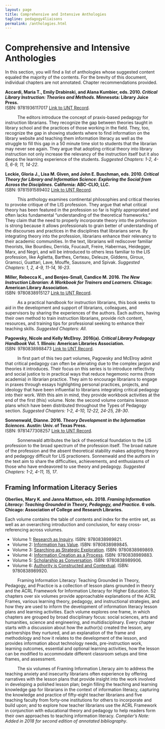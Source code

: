 ```yaml
---
layout: page
title: Comprehensive and Intensive Anthologies
tagline: pedagogy4liaisons
permalink: /anthologies.html
---
```


# Comprehensive and Intensive Anthologies

In this section, you will find a list of anthologies whose suggested content equaled the majority of the contents. For the brevity of this document, individual chapters are not annotated. Chapter recommendations provided.  


**Accardi, Maria T., Emily Drabinski, and Alana Kumbier, eds. 2010. *Critical Library Instruction: Theories and Methods.* Minnesota: Library Juice Press.**   
ISBN: 9781936117017 [Link to UNT Record](https://iii.library.unt.edu/record=b3837775~S12).

<p style="text-indent: 40px">The editors introduce the concept of praxis-based pedagogy for instruction librarians. They recognize the gap between theories taught in library school and the practices of those working in the field. They, too, recognize the gap in showing students where to find information on the library website and teaching them information literacy as well as the struggle to fill this gap in a 50 minute time slot to students that the librarian may never see again. They argue that adopting critical theory into library instruction not only increase the relevancy of the instruction itself but it also deeps the learning experience of the students. 
<em>Suggested Chapters: 1-2, 4-5, 6-9, 11, 14-22</em>.</p>   

  
**Leckie, Gloria J., Lisa M. Given, and John E. Buschman, eds. 2010. *Critical Theory for Library and Information Science: Exploring the Social from Across the Disciplines.* California: ABC-CLIO, LLC.**   
ISBN: 9781591589402 [Link to UNT Record](https://iii.library.unt.edu/record=b4373524~S12).   

<p style="text-indent: 40px">This anthology examines continental philosophies and critical theories to provoke critique of the LIS profession. They argue that what critical theory has been featured in the profession so far is highly appropriated and often lacks fundamental “understanding of the theoretical frameworks.” They claim that the need to properly incorporate theory into the profession is strong because it allows professionals to grain better of understanding of the discourses and practices in the disciplines that librarians serve. By integrating theory into the profession, librarians enhance their relevancy to their academic communities. In the text, librarians will rediscover familiar theorists, like Bourdieu, Derrida, Foucault, Freire, Habermas, Heidegger, Marx, and Negri, and will be introduced to others less familiar to the LIS profession, like Aglietta, Barthes, Certeau, Deleuze, Giddens, Giroux, Gramsci, Guattari, Lave, Mouffe, Saussure, and Spivak. <em>Suggested Chapters: 1, 2, 4-9, 11-14, 16-23</em>.</p>


**Miller, Rebecca K., and Benjes-Small, Candice M. 2016. *The New Instruction Librarian: A Workbook for Trainers and Learners.* Chicago: American Library Association.**   
ISBN: 9780838915127 [Link to UNT Record](https://iii.library.unt.edu/record=b6040492~S12).  

<p style="text-indent: 40px">As a practical handbook for instruction librarians, this book seeks to aid in the development and support of librarians, colleagues, and supervisors by sharing the experiences of the authors. Each authors, having their own method to train instruction librarians, provide rich content, resources, and training tips for professional seeking to enhance their teaching skills. <em>Suggested Chapters: All</em>.</p>
  

**Pagowsky, Nicole and Kelly McElroy. 2016(a). *Critical Library Pedagogy Handbook* Vol. 1. Illinois: American Libraries Association.**     
ISBN: 9780838988473 [Link to UNT Record](https://iii.library.unt.edu/record=b5717285~S12).   

<p style="text-indent: 40px">In first part of this two part volumes, Pagowsky and McElroy admit that critical pedagogy can often be alienating due to the complex jargon and theories it introduces. Their focus on this series is to introduce reflectivity and social justice to in practical ways that reduce hegemonic norms (from academia) in librarian practice. They aim to encourage librarians to engage in praxes through essays highlighting personal practices, projects, and ideology that have been influential to librarians integrating critical pedagogy into their work. With this aim in mind, they provide workbook activities at the end of the first (this) volume. Note: the second volume contains lesson plans which have been distributed throughout the Types of Pedagogy section. <em>Suggested Chapters: 1-2, 4-10, 12-22, 24-25, 28-30</em>.</p>
 
 
**Sonnenwald, Dianne. 2016. *Theory Development in the Information Sciences.* Austin: Univ. of Texas Press.**   
ISBN: 9781477308257 [Link to UNT Record](https://iii.library.unt.edu/record=b5715426~S12).   

<p style="text-indent: 40px">Sonnenwald attributes the lack of theoretical foundation to the LIS profession to the broad spectrum of the profession itself. The broad nature of the profession and the absent theoretical stability makes adopting theory and pedagogy difficult for LIS practioners. Sonnenwald and the authors in the text aim to share the difficulties, achievements, and enthusiasms of those who have endeavored to use theory and pedagogy. <em>Suggested Chapters: 1-2, 4-11, 15, 17</em>.</p>


## Framing Information Literacy Series

**Oberlies, Mary K. and Janna Mattson, eds. 2018. *Framing Information Literacy: Teaching Grounded in Theory, Pedagogy, and Practice.* 6 vols. Chicago: Association of College and Research Libraries.**   

Each volume contains the table of contents and index for the entire set, as well as an overarching introduction and conclusion, for easy cross-referencing across volumes.   

* Volume 1:  [Research as Inquiry](http://iii.library.unt.edu/record=b6026221~S12). ISBN: 9780838989821.  
* Volume 2: [Information has Value](http://iii.library.unt.edu/record=b6026248~S12). ISBN: 9780838989845.  
* Volume 3: [Searching as Strategic Exploration](http://iii.library.unt.edu/record=b6026261~S12). ISBN: 9780838989869.  
* Volume 4: [Information Creation as a Process](http://iii.library.unt.edu/record=b6026264~S12). ISBN: 9780838989883.  
* Volume 5: [Scholarship as Conversation](http://iii.library.unt.edu/record=b6026256~S12). ISBN: 9780838989906.  
* Volume 6: [Authority is Constructed and Contextual](http://iii.library.unt.edu/record=b6026239~S12). ISBN: 9780838989920.  

<p style="text-indent: 40px">Framing Information Literacy: Teaching Grounded in Theory, Pedagogy, and Practice is a collection of lesson plans grounded in theory and the ACRL Framework for Information Literacy for Higher Education. 52 chapters over six volumes provide approachable explanations of the ACRL Frames, various learning theory, pedagogy, and instructional strategies, and how they are used to inform the development of information literacy lesson plans and learning activities. Each volume explores one frame, in which chapters are grouped by broad disciplinary focus: social sciences, arts and humanities, science and engineering, and multidisciplinary. Every chapter starts with a discussion about how the author(s) created the lesson, any partnerships they nurtured, and an explanation of the frame and methodology and how it relates to the development of the lesson, and provides information about technology needs, pre-instruction work, learning outcomes, essential and optional learning activities, how the lesson can be modified to accommodate different classroom setups and time frames, and assessment. </p>   

<p style="text-indent: 40px">The six volumes of Framing Information Literacy aim to address the teaching anxiety and insecurity librarians often experience by offering narratives with the lesson plans that provide insight into the work involved in developing a polished lesson plan; begin filling the teaching and learning knowledge gap for librarians in the context of information literacy, capturing the knowledge and practice of fifty-eight teacher librarians and five teaching faculty from forty-one institutions for others to incorporate and build upon; and to explore how teacher librarians use the ACRL Framework in conjunction with educational theory and pedagogy to help readers form their own approaches to teaching information literacy. <em>Complier’s Note: Added in 2018 for second edition of annotated bibliography</em>.</p>

